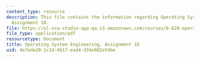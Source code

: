 ```yaml
---
content_type: resource
description: This file contains the information regarding Operating System Engineering,
  Assignment 18.
file: https://ol-ocw-studio-app-qa.s3.amazonaws.com/courses/6-828-operating-system-engineering-fall-2012/4e7ede281c1d4b17ead4d34e882e54be_MIT6_828F12_assignment18.pdf
file_type: application/pdf
resourcetype: Document
title: Operating System Engineering, Assignment 18
uid: 4e7ede28-1c1d-4b17-ead4-d34e882e54be
---
```

